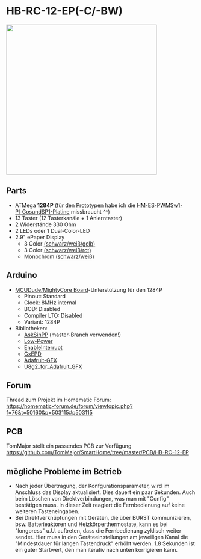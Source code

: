 # HB-RC-12-EP(-C/-BW)

<img width=400 src="https://raw.githubusercontent.com/jp112sdl/HB-RC-12-EP/master/Images/Bild.jpeg"></img>

## Parts
- ATMega **1284P** (für den [Prototypen](https://raw.githubusercontent.com/jp112sdl/HB-RC-12-EP/master/Images/Bild%202.jpeg) habe ich die [HM-ES-PWMSw1-Pl_GosundSP1-Platine](https://raw.githubusercontent.com/stan23/HM-ES-PMSw1-Pl_GosundSP1/master/Bilder/Platine_V2_bestückt.jpg) missbraucht ^^)
- 13 Taster (12 Tasterkanäle + 1 Anlerntaster)
- 2 Widerstände 330 Ohm
- 2 LEDs oder 1 Dual-Color-LED
- 2.9" ePaper Display
  - 3 Color [(schwarz/weiß/gelb)](https://www.exp-tech.de/displays/e-paper-e-ink/8516/296x128-2.9-e-ink-yellow/black/white-3-color-display-module)
  - 3 Color [(schwarz/weiß/rot)](https://www.exp-tech.de/new/8288/296x128-2.9-e-ink-display-module-three-color)
  - Monochrom [(schwarz/weiß)](https://www.exp-tech.de/displays/e-paper-e-ink/8324/2.9-e-paper-display-modul-mit-spi-interface?c=1424)
## Arduino
- [MCUDude/MightyCore Board](https://github.com/MCUdude/MightyCore)-Unterstützung für den 1284P
  - Pinout: Standard
  - Clock: 8MHz internal
  - BOD: Disabled
  - Compiler LTO: Disabled
  - Variant: 1284P
- Bibliotheken:  
  - [AskSinPP](https://github.com/pa-pa/AskSinPP) (master-Branch verwenden!)
  - [Low-Power](https://github.com/rocketscream/Low-Power)
  - [EnableInterrupt](https://github.com/GreyGnome/EnableInterrupt)
  - [GxEPD](https://github.com/ZinggJM/GxEPD) 
  - [Adafruit-GFX](https://github.com/adafruit/Adafruit-GFX-Library)
  - [U8g2_for_Adafruit_GFX](https://github.com/olikraus/U8g2_for_Adafruit_GFX)
  
 ## Forum
 Thread zum Projekt im Homematic Forum:</br>
 https://homematic-forum.de/forum/viewtopic.php?f=76&t=50160&p=503115#p503115

 ## PCB 
 TomMajor stellt ein passendes PCB zur Verfügung</br>
 https://github.com/TomMajor/SmartHome/tree/master/PCB/HB-RC-12-EP
 
 ## mögliche Probleme im Betrieb
 - Nach jeder Übertragung, der Konfgurationsparameter, wird im Anschluss das Display aktualisiert.
  Dies dauert ein paar Sekunden. Auch beim Löschen von Direktverbindungen, was man mit "Config" bestätigen muss. In dieser Zeit reagiert die Fernbedienung auf keine weiteren Tasteneingaben.
 - Bei Direktverknüpfungen mit Geräten, die über BURST kommunizieren, bsw. Batterieaktoren und Heizkörperthermostate, kann es bei "longpress" u.U. auftreten, dass die Fernbedienung zyklisch weiter sendet. Hier muss in den Geräteeinstellungen am jeweiligen Kanal die "Mindestdauer für langen Tastendruck" erhöht werden. 1.8 Sekunden ist ein guter Startwert, den man iterativ nach unten korrigieren kann.
 


